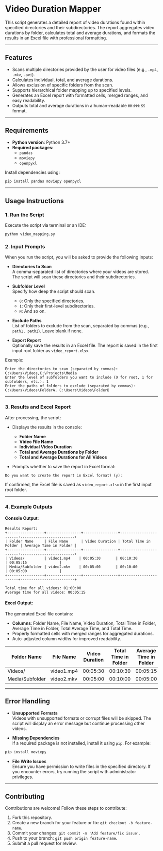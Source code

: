 # Video Duration Mapper

This script generates a detailed report of video durations found within specified directories and their subdirectories. The report aggregates video durations by folder, calculates total and average durations, and formats the results in an Excel file with professional formatting.

---

## Features

- Scans multiple directories provided by the user for video files (e.g., `.mp4`, `.mkv`, `.avi`).
- Calculates individual, total, and average durations.
- Allows exclusion of specific folders from the scan.
- Supports hierarchical folder mapping up to specified levels.
- Generates an Excel report with formatted cells, merged ranges, and easy readability.
- Outputs total and average durations in a human-readable `HH:MM:SS` format.

---

## Requirements

- **Python version**: Python 3.7+
- **Required packages**:
  - `pandas`
  - `moviepy`
  - `openpyxl`

Install dependencies using:
```bash
pip install pandas moviepy openpyxl
```

---

## Usage Instructions

### 1. Run the Script
Execute the script via terminal or an IDE:
```bash
python video_mapping.py
```

### 2. Input Prompts
When you run the script, you will be asked to provide the following inputs:

- **Directories to Scan**  
  A comma-separated list of directories where your videos are stored. The script will scan these directories and their subdirectories.

- **Subfolder Level**  
  Specify how deep the script should scan.  
  - `0`: Only the specified directories.  
  - `1`: Only their first-level subdirectories.  
  - `N`: And so on.

- **Exclude Paths**  
  List of folders to exclude from the scan, separated by commas (e.g., `path1, path2`). Leave blank if none.

- **Export Report**  
  Optionally save the results in an Excel file. The report is saved in the first input root folder as `video_report.xlsx`.

Example:
```plaintext
Enter the directories to scan (separated by commas): C:\Users\Videos,C:\Projects\Media
Enter the level of subfolders you want to include (0 for root, 1 for subfolders, etc.): 1
Enter the paths of folders to exclude (separated by commas): C:\Users\Videos\FolderA, C:\Users\Videos\FolderB
```

---

### 3. Results and Excel Report
After processing, the script:
- Displays the results in the console:
  - **Folder Name**
  - **Video File Name**
  - **Individual Video Duration**
  - **Total and Average Durations by Folder**
  - **Total and Average Durations for All Videos**

- Prompts whether to save the report in Excel format:
```plaintext
Do you want to create the report in Excel format? (y):
```

If confirmed, the Excel file is saved as `video_report.xlsx` in the first input root folder.

---

### 4. Example Outputs

#### Console Output:
```plaintext
Results Report:
+-----------------+----------------+----------------+-----------------------+-------------------------+
| Folder Name     | File Name      | Video Duration | Total Time in Folder | Average Time in Folder |
+-----------------+----------------+----------------+-----------------------+-------------------------+
| Videos/         | video1.mp4    | 00:05:30       | 00:10:30             | 00:05:15               |
| Media/Subfolder | video2.mkv    | 00:05:00       | 00:10:00             | 00:05:00               |
+-----------------+----------------+----------------+-----------------------+-------------------------+

Total time for all videos: 01:00:00
Average time for all videos: 00:05:15
```

#### Excel Output:
The generated Excel file contains:
- **Columns**: Folder Name, File Name, Video Duration, Total Time in Folder, Average Time in Folder, Total Average Time, and Total Time.
- Properly formatted cells with merged ranges for aggregated durations.
- Auto-adjusted column widths for improved readability.

| Folder Name    | File Name         | Video Duration | Total Time in Folder | Average Time in Folder | Total Average Time | Total Time   |
|----------------|-------------------|----------------|-----------------------|-------------------------|--------------------|--------------|
| Videos/        | video1.mp4       | 00:05:30       | 00:10:30             | 00:05:15               | 00:05:15           | 01:00:00     |
| Media/Subfolder| video2.mkv       | 00:05:00       | 00:10:00             | 00:05:00               | 00:05:15           | 01:00:00     |

---

## Error Handling

- **Unsupported Formats**  
  Videos with unsupported formats or corrupt files will be skipped. The script will display an error message but continue processing other videos.

- **Missing Dependencies**  
  If a required package is not installed, install it using `pip`. For example:
```bash
pip install moviepy
```

- **File Write Issues**  
  Ensure you have permission to write files in the specified directory. If you encounter errors, try running the script with administrator privileges.

---

## Contributing

Contributions are welcome! Follow these steps to contribute:
1. Fork this repository.
2. Create a new branch for your feature or fix: `git checkout -b feature-name`.
3. Commit your changes: `git commit -m 'Add feature/fix issue'`.
4. Push to your branch: `git push origin feature-name`.
5. Submit a pull request for review.
